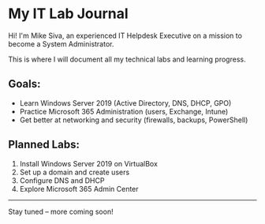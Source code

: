 # My IT Lab Journal

Hi! I'm Mike Siva, an experienced IT Helpdesk Executive on a mission to become a System Administrator.

This is where I will document all my technical labs and learning progress.

## Goals:
- Learn Windows Server 2019 (Active Directory, DNS, DHCP, GPO)
- Practice Microsoft 365 Administration (users, Exchange, Intune)
- Get better at networking and security (firewalls, backups, PowerShell)

## Planned Labs:
1. Install Windows Server 2019 on VirtualBox
2. Set up a domain and create users
3. Configure DNS and DHCP
4. Explore Microsoft 365 Admin Center

---

Stay tuned – more coming soon!
